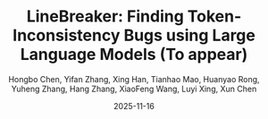 ---
title: 'LineBreaker: Finding Token-Inconsistency Bugs using Large Language Models (To appear)'
collection: publications
permalink:
excerpt:
date: 2025-11-16
venue: 'The 40th IEEE/ACM International Conference on Automated Software Engineering'
paperurl:
src:
citation:
author: 'Hongbo Chen, Yifan Zhang, Xing Han, Tianhao Mao, Huanyao Rong, Yuheng Zhang, Hang Zhang, XiaoFeng Wang, Luyi Xing, Xun Chen'
venue_abbr: 'ASE 25'
selected: false
---  